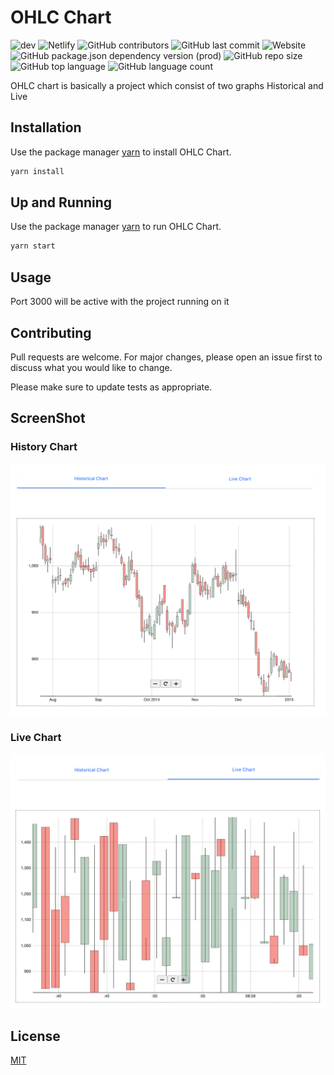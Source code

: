 # OHLC Chart

![dev](https://img.shields.io/david/dev/faisalpathan/ohlc-chart)
![Netlify](https://img.shields.io/netlify/add7c79e-10a0-49f4-b734-b72cfb226c7e)
![GitHub contributors](https://img.shields.io/github/contributors/faisalpathan/ohlc-chart)
![GitHub last commit](https://img.shields.io/github/last-commit/faisalpathan/ohlc-chart)
![Website](https://img.shields.io/website?down_color=red&down_message=offline&up_color=green&up_message=online&url=http%3A%2F%2Fohlc-chart.herokuapp.com%2F)
![GitHub package.json dependency version (prod)](https://img.shields.io/github/package-json/dependency-version/faisalpathan/ohlc-chart/react)
![GitHub repo size](https://img.shields.io/github/repo-size/faisalpathan/ohlc-chart)
![GitHub top language](https://img.shields.io/github/languages/top/faisalpathan/ohlc-chart)
![GitHub language count](https://img.shields.io/github/languages/count/faisalpathan/ohlc-chart)

OHLC chart is basically a project which consist of two graphs Historical and Live

## Installation

Use the package manager [yarn](https://yarnpkg.com/) to install OHLC Chart.

```bash
yarn install
```

## Up and Running

Use the package manager [yarn](https://yarnpkg.com/) to run OHLC Chart.

```bash
yarn start
```

## Usage

Port 3000 will be active with the project running on it

## Contributing

Pull requests are welcome. For major changes, please open an issue first to discuss what you would like to change.

Please make sure to update tests as appropriate.

## ScreenShot

### History Chart

![History Chart](https://github.com/faisalpathan/ohlc-chart/blob/master/example/Screenshot%202021-01-02%20at%209.31.26%20PM.png?raw=true)

### Live Chart

![Live Chart](https://github.com/faisalpathan/ohlc-chart/blob/master/example/Screenshot%202021-01-02%20at%209.31.58%20PM.png?raw=true)

## License

[MIT](https://choosealicense.com/licenses/mit/)
